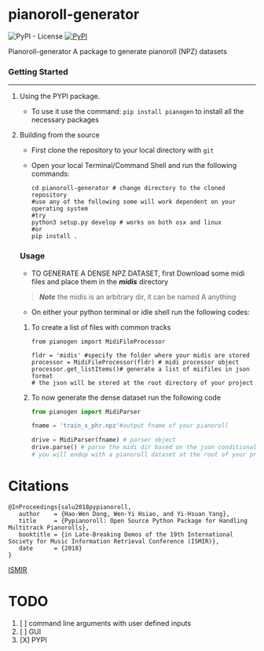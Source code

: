 # pianoroll-generator
![PyPI - License](https://img.shields.io/pypi/l/pianogen)
[![PyPI](https://img.shields.io/pypi/v/pianogen)](https://pypi.org/project/pianogen/)

Pianoroll-generator A package to generate pianoroll (NPZ) datasets

### Getting Started
------------------------
1. Using the PYPI package.
   - To use it use the command: `pip install pianogen` to install all the necessary packages

2. Building from the source 
   - First clone the repository to your local directory with `git`
   - Open your local Terminal/Command Shell and run the following commands:
   
      ```shell
      cd pianoroll-generator # change directory to the cloned repository
      #use any of the following some will work dependent on your operating system
      #try
      python3 setup.py develop # works on both osx and linux
      #or
      pip install . 
      ```
    
    ### Usage
    - TO GENERATE A DENSE NPZ DATASET, first Download some midi files and place them in the ***midis*** directory 
    > ***Note*** the midis is an arbitrary dir, it can be named A anything
    - On either your python terminal or idle shell run the following codes:
    1. To create a list of files with common tracks
 
        ```PY
        from pianogen import MidiFileProcessor

        fldr = 'midis' #specify the folder where your midis are stored
        processor = MidiFileProcessor(fldr) # midi processor object
        processor.get_listItems()# generate a list of miifiles in json format
        # the json will be stored at the root directory of your project
        ```
    2. To now generate the dense dataset run the following  code
        ```py
        from pianogen import MidiParser
        
        fname = 'train_x_phr.npz'#output fname of your pianoroll
        
        drive = MidiParser(fname) # parser object
        drive.parse() # parse the midi dir based on the json conditional list of same track files
        # you will endup with a pianoroll dataset at the root of your project dir
        ```
Citations
========
```
@InProceedings{salu2018pypianoroll,
   author    = {Hao-Wen Dong, Wen-Yi Hsiao, and Yi-Hsuan Yang},
   title     = {Pypianoroll: Open Source Python Package for Handling Multitrack Pianorolls},
   booktitle = {in Late-Breaking Demos of the 19th International Society for Music Information Retrieval Conference (ISMIR)},
   date      = {2018}
}
```
[ISMIR](https://salu133445.github.io/pypianoroll/pdf/pypianoroll-ismir2018-lbd-paper.pdf)

TODO
==================
1. [ ] command line arguments with user defined inputs
2. [ ] GUI
3. [X] PYPI
        
    
    
    
    
    
